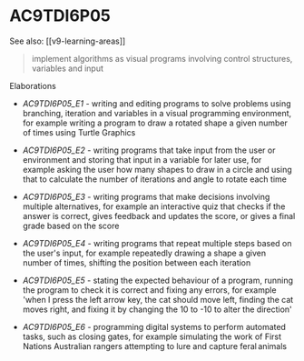 
# AC9TDI6P05 

See also: [[v9-learning-areas]]

> implement algorithms as visual programs involving control structures, variables and input

Elaborations


- _AC9TDI6P05_E1_ - writing and editing programs to solve problems using branching, iteration and variables in a visual programming environment, for example writing a program to draw a rotated shape a given number of times using Turtle Graphics

- _AC9TDI6P05_E2_ - writing programs that take input from the user or environment and storing that input in a variable for later use, for example asking the user how many shapes to draw in a circle and using that to calculate the number of iterations and angle to rotate each time

- _AC9TDI6P05_E3_ - writing programs that make decisions involving multiple alternatives, for example an interactive quiz that checks if the answer is correct, gives feedback and updates the score, or gives a final grade based on the score

- _AC9TDI6P05_E4_ - writing programs that repeat multiple steps based on the user's input, for example repeatedly drawing a shape a given number of times, shifting the position between each iteration

- _AC9TDI6P05_E5_ - stating the expected behaviour of a program, running the program to check it is correct and fixing any errors, for example 'when I press the left arrow key, the cat should move left, finding the cat moves right, and fixing it by changing the 10 to -10 to alter the direction'

- _AC9TDI6P05_E6_ - programming digital systems to perform automated tasks, such as closing gates, for example simulating the work of First Nations Australian rangers attempting to lure and capture feral animals
